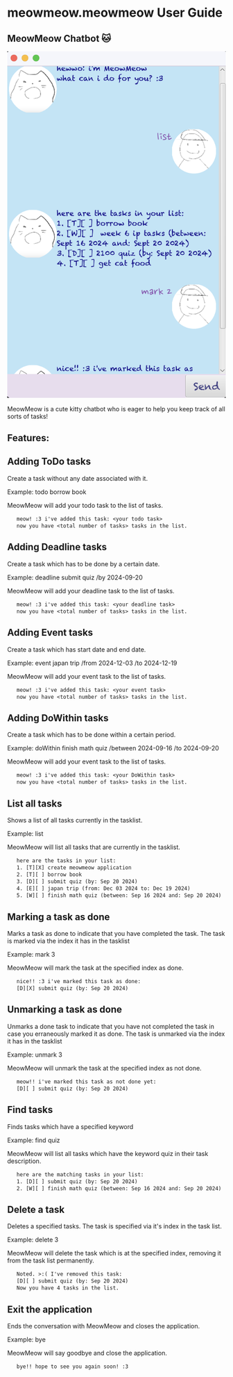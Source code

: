 # meowmeow.meowmeow User Guide

## MeowMeow Chatbot 🐱

![screenshot of MeowMeow chatbot](/docs/Ui.png)

MeowMeow is a cute kitty chatbot who is eager to help you keep track of all sorts of tasks!
## Features:

## Adding ToDo tasks

Create a task without any date associated with it.

Example: todo borrow book

MeowMeow will add your todo task to the list of tasks.

```
   meow! :3 i've added this task: <your todo task>
   now you have <total number of tasks> tasks in the list.
```

## Adding Deadline tasks

Create a task which has to be done by a certain date.

Example: deadline submit quiz /by 2024-09-20

MeowMeow will add your deadline task to the list of tasks.

```
   meow! :3 i've added this task: <your deadline task>
   now you have <total number of tasks> tasks in the list.
```

## Adding Event tasks

Create a task which has start date and end date.

Example: event japan trip /from 2024-12-03 /to 2024-12-19

MeowMeow will add your event task to the list of tasks.

```
   meow! :3 i've added this task: <your event task>
   now you have <total number of tasks> tasks in the list.
```

## Adding DoWithin tasks

Create a task which has to be done within a certain period.

Example: doWithin finish math quiz /between 2024-09-16 /to 2024-09-20

MeowMeow will add your event task to the list of tasks.

```
   meow! :3 i've added this task: <your DoWithin task>
   now you have <total number of tasks> tasks in the list.
```

## List all tasks

Shows a list of all tasks currently in the tasklist.

Example: list

MeowMeow will list all tasks that are currently in the tasklist.

```
   here are the tasks in your list:
   1. [T][X] create meowmeow application
   2. [T][ ] borrow book
   3. [D][ ] submit quiz (by: Sep 20 2024)
   4. [E][ ] japan trip (from: Dec 03 2024 to: Dec 19 2024)
   5. [W][ ] finish math quiz (between: Sep 16 2024 and: Sep 20 2024)
```

## Marking a task as done

Marks a task as done to indicate that you have completed the task.
The task is marked via the index it has in the tasklist

Example: mark 3

MeowMeow will mark the task at the specified index as done.

```
   nice!! :3 i've marked this task as done:
   [D][X] submit quiz (by: Sep 20 2024)
```

## Unmarking a task as done

Unmarks a done task to indicate that you have not completed the task
in case you erraneously marked it as done.
The task is unmarked via the index it has in the tasklist

Example: unmark 3

MeowMeow will unmark the task at the specified index as not done.

```
   meow!! i've marked this task as not done yet:
   [D][ ] submit quiz (by: Sep 20 2024)
```

## Find tasks

Finds tasks which have a specified keyword

Example: find quiz

MeowMeow will list all tasks which have the keyword quiz in their task description.

```
   here are the matching tasks in your list:
   1. [D][ ] submit quiz (by: Sep 20 2024)
   2. [W][ ] finish math quiz (between: Sep 16 2024 and: Sep 20 2024)
```

## Delete a task

Deletes a specified tasks.
The task is specified via it's index in the task list.

Example: delete 3

MeowMeow will delete the task which is at the specified index,
removing it from the task list permanently.

```
   Noted. >:( I've removed this task:
   [D][ ] submit quiz (by: Sep 20 2024)
   Now you have 4 tasks in the list.
```

## Exit the application

Ends the conversation with MeowMeow and closes the application.

Example: bye

MeowMeow will say goodbye and close the application.

```
   bye!! hope to see you again soon! :3
```
